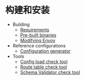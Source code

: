 # 构建和安装

- Building
  - [Requirements](building.md#requirements)
  - [Pre-built binaries](building.md#pre-built-binaries)
  - [Modifying Envoy](building.md#modifying-envoy)
- Reference configurations
  - [Configuration generator](ref_configs.md#configuration-generator)
- Tools
  - [Config load check tool](tools/config_load_check_tool.md)
  - [Route table check tool](tools/route_table_check_tool.md)
  - [Schema Validator check tool](tools/schema_validator_check_tool.md)